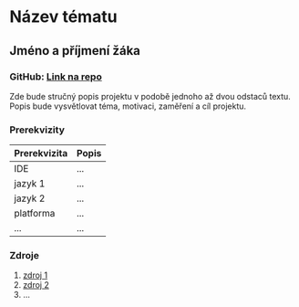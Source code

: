 # Název tématu
## Jméno a příjmení žáka
### GitHub: [Link na repo](https://www.example.com)
Zde bude stručný popis projektu v podobě jednoho až dvou odstaců textu. Popis bude vysvětlovat téma, motivaci, zaměření a cíl projektu.
### Prerekvizity
| Prerekvizita | Popis |
| ----------- | ----------- |
| IDE | ... |
| jazyk 1 | ... |
| jazyk 2 | ... |
| platforma | ... |
| ... | ... |
### Zdroje
1. [zdroj 1](https://www.example.com)
2. [zdroj 2](https://www.example.com)
3. ...